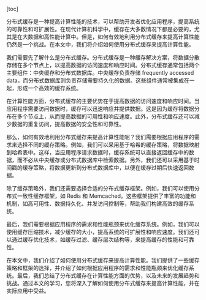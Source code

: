 
[toc]                    
                
                
分布式缓存是一种提高计算性能的技术，可以帮助开发者优化应用程序，提高系统的可靠性和可扩展性。在现代计算机科学中，缓存在大多数情况下都是必要的，尤其是在大数据和高性能计算中。但是，如何有效地利用分布式缓存来提高计算性能仍然是一个挑战。在本文中，我们将介绍如何使用分布式缓存来提高计算性能。

我们需要先了解什么是分布式缓存。分布式缓存是一种缓存解决方案，将数据分散存储在多个节点上，以提高数据的访问速度和响应时间。分布式缓存通常包括两个主要组件：中央缓存和分布式数据库。中央缓存负责存储 frequently accessed data，而分布式数据库则负责存储需要持久化的数据。这些组件通常被集成在一起，形成一个高效的缓存系统。

在计算性能方面，分布式缓存的主要优势在于提高数据的访问速度和响应时间。当应用程序需要访问数据时，缓存可以迅速响应并提供数据。这是因为缓存将数据分布在多个节点上，从而提高数据的可用性和响应速度。此外，分布式缓存还可以减少数据的重复访问，提高数据的安全性和可靠性。

那么，如何有效地利用分布式缓存来提高计算性能呢？我们需要根据应用程序的需求来选择不同的缓存策略。例如，我们可以采用基于哈希的缓存策略，将数据映射到哈希表中。这样，当应用程序请求数据时，缓存系统可以直接返回缓存中的数据，而不必从中央缓存或分布式数据库中检索数据。另外，我们还可以采用基于时间戳的缓存策略，将数据更新到分布式数据库中，以便在缓存过期后快速返回数据。

除了缓存策略外，我们还需要选择合适的分布式缓存框架。例如，我们可以使用分布式一致性缓存框架，如 Redis 和 Memcached。这些框架提供了丰富的功能和机制，如高可用性、数据持久化、并发访问控制等，帮助我们构建高效的缓存系统。

最后，我们需要根据应用程序的需求和性能瓶颈来优化缓存系统。例如，我们可以使用缓存压缩技术，减少缓存的大小，提高系统的可扩展性和响应速度。我们还可以通过缓存优化技术，如缓存过滤、缓存层次结构等，来提高缓存的性能和可靠性。

在本文中，我们介绍了如何使用分布式缓存来提高计算性能。我们提供了一些缓存策略和框架的选择，并介绍了如何根据应用程序的需求和性能瓶颈来优化缓存系统。最后，我们总结了分布式缓存在计算性能方面的优势，以及未来的发展趋势和挑战。通过本文的学习，您将深入了解如何使用分布式缓存来提高计算性能，并在实际应用中受益。

